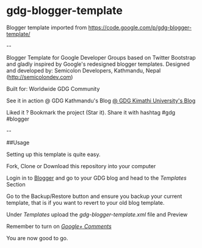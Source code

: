 gdg-blogger-template
====================

Blogger template imported from https://code.google.com/p/gdg-blogger-template/

--

Blogger Template for Google Developer Groups based on Twitter Bootstrap and gladly inspired by Google's redesigned blogger templates. Designed and developed by: Semicolon Developers, Kathmandu, Nepal (http://semicolondev.com)

Built for: Worldwide GDG Community

See it in action @ GDG Kathmandu's Blog [@ GDG Kimathi University's Blog](http://gdgkimathiuniversity.blogspot.com)

Liked it ? Bookmark the project (Star it). Share it with hashtag #gdg #blogger

--

##Usage

Setting up this template is quite easy.

Fork, Clone or Download this repository into your computer

Login in to [Blogger](http://blogger.com) and go to your GDG blog and head to the *Templates* Section

Go to the Backup/Restore button and ensure you backup your current template, that is if you want to revert to your old
blog template.

Under *Templates* upload the *gdg-blogger-template.xml* file and Preview

Remember to turn on [*Google+ Comments*](https://support.google.com/blogger/answer/2677294) 

You are now good to go.
